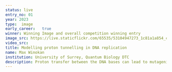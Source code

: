 ```yaml
---
status: live
entry_no: 01
year: 2023
type:  image 
early_career:   true
winner: Winning Image and overall competition winning entry
image_src: https://live.staticflickr.com/65535/53104947273_1c81a1a854_c_d.jpg
video_src: 
title: Modelling proton tunnelling in DNA replication
name: Max Winokan
institution: University of Surrey, Quantum Biology DTC
description: Proton transfer between the DNA bases can lead to mutagenic Adenine-Thymine tautomers. In our work, we determine that the energy required for generating tautomers radically changes during the separation of double-stranded DNA. Our results demonstrate that the unwinding of DNA by a helicase enzyme could significantly enhance the stability of tautomeric base pairs and provide a feasible pathway for DNA spontaneous mutations. This image shows the site of such a double proton transfer in a A-T base pair within the nucleic acid duplex. To produce the image atomic coordinates were taken from molecular dynamics simulations (Gromacs on Archer2) before being rendered in VMD. A Van der Waals envelope was added to show the atoms used in quantum chemical models. The image has been further altered in Photoshop to highlight the delocalised nature of the tunnelling proton. The quantum chemical calculations were performed with NWChem on Archer2.
---
```

